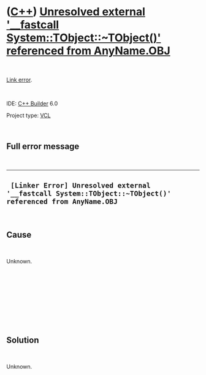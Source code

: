 



 

 

 

 

 

([C++](Cpp.htm)) [Unresolved external '\_\_fastcall System::TObject::\~TObject()' referenced from AnyName.OBJ](CppLinkErrorUnresolvedExternalTObjectDestructor.htm)
===================================================================================================================================================================

 

[Link error](CppLinkError.htm).

 

IDE: [C++ Builder](CppBuilder.htm) 6.0

Project type: [VCL](CppVcl.htm)

 

Full error message
------------------

 

  ------------------------------------------------------------------------------------------------------------
  ` [Linker Error] Unresolved external '__fastcall System::TObject::~TObject()' referenced from AnyName.OBJ`
  ------------------------------------------------------------------------------------------------------------

 

Cause
-----

 

Unknown.

 

 

 

 

 

Solution
--------

 

Unknown.

 

 

 

 

 





 



